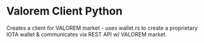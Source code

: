 # Valorem Client Python

Creates a client for VALOREM market - uses wallet.rs to create a proprietary IOTA wallet & communicates via REST API w/ VALOREM market.